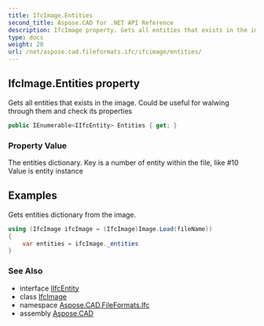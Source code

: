 ```yaml
---
title: IfcImage.Entities
second_title: Aspose.CAD for .NET API Reference
description: IfcImage property. Gets all entities that exists in the image. Could be useful for walwing through them and check its properties
type: docs
weight: 20
url: /net/aspose.cad.fileformats.ifc/ifcimage/entities/
---
```

## IfcImage.Entities property

Gets all entities that exists in the image. Could be useful for walwing through them and check its properties

```csharp
public IEnumerable<IIfcEntity> Entities { get; }
```

### Property Value

The entities dictionary. Key is a number of entity within the file, like #10 Value is entity instance

## Examples

Gets entities dictionary from the image.

```csharp
using (IfcImage ifcImage = (IfcImage)Image.Load(fileName))
{
    var entities = ifcImage._entities
}
```

### See Also

* interface [IIfcEntity](../../iifcentity/)
* class [IfcImage](../)
* namespace [Aspose.CAD.FileFormats.Ifc](../../../aspose.cad.fileformats.ifc/)
* assembly [Aspose.CAD](../../../)


